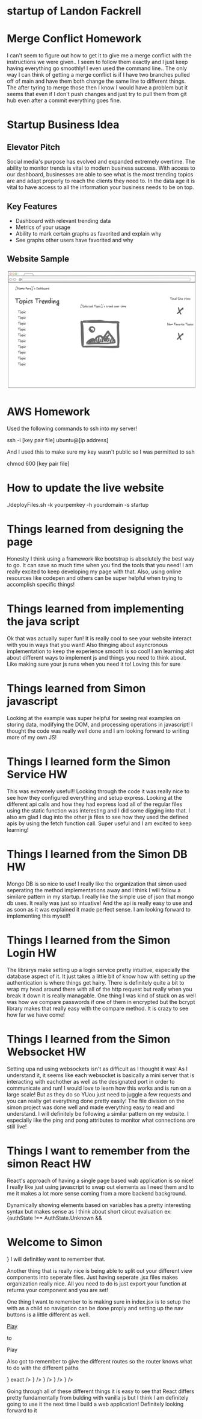 # startup of Landon Fackrell
# Merge Conflict Homework
I can't seem to figure out how to get it to give me a merge conflict with the instructions we were given.. I seem to follow them exactly and I just keep having everything go smoothly! I even used the command line.. The only way I can think of getting a merge conflict is if I have two branches pulled off of main and have them both change the same line to different things. The after tyring to merge those then I know I would have a problem but it seems that even if I don't push changes and just try to pull them from git hub even after a commit everything goes fine.

# Startup Business Idea
## Elevator Pitch
Social media's purpose has evolved and expanded extremely overtime. The ability to monitor trends is vital to modern business success. With access to our dashboard, businesses are able to see what is the most trending topics are and adapt properly to reach the clients they need to. In the data age it is vital to have access to all the information your business needs to be on top.

## Key Features
- Dashboard with relevant trending data
- Metrics of your usage
- Ability to mark certain graphs as favorited and explain why
- See graphs other users have favorited and why

## Website Sample
<img src="./Website_Mockup.png">

# AWS Homework

Used the following commands to ssh into my server!

ssh -i [key pair file] ubuntu@[ip address]

And I used this to make sure my key wasn't public so I was permitted to ssh

chmod  600 [key pair file]

# How to update the live website

./deployFiles.sh -k yourpemkey -h yourdomain -s startup

# Things learned from designing the page

Honeslty I think using a framework like bootstrap is absolutely the best way to go. It can save so much time when you find the tools that you need! I am really excited to keep developing my page with that. Also, using online resources like codepen and others can be super helpful when trying to accomplish specific things!

# Things learned from implementing the java script

Ok that was actually super fun! It is really cool to see your website interact with you in ways that you want! Also thinging about asyncronous implementation to keep the experience smooth is so cool! I am learning alot about different ways to implement js and things you need to think about. Like making sure your js runs when you need it to! Loving this for sure

# Things learned from Simon javascript
Looking at the example was super helpful for seeing real examples on storing data, modifying the DOM, and processing operations in javascript! I thought the code was really well done and I am looking forward to writing more of my own JS!

# Things I learned form the Simon Service HW
This was extremely useful!! Looking through the code it was really nice to see how they configured everything and setup express. Looking at the different api calls and how they had express load all of the regular files using the static function was interesting and I did some digging into that. I also am glad I dug into the other js files to see how they used the defined apis by using the fetch function call. Super useful and I am excited to keep learning!

# Things I learned from the Simon DB HW
Mongo DB is so nice to use! I really like the organization that simon used seperating the method implementations away and I think I will follow a similare pattern in my startup. I really like the simple use of json that mongo db uses. It really was just so intuative! And the api is really easy to use and as soon as it was explained it made perfect sense. I am looking forward to implementing this myself!

# Things I learned from the Simon Login HW
The librarys make setting up a login service pretty intuitive, especially the database aspect of it. It just takes a little bit of know how with setting up the authentication is where things get hairy. There is definitely quite a bit to wrap my head around there with all of the http request but really when you break it down it is really managable. One thing I was kind of stuck on as well was how we compare passwords if one of them in encrypted but the bcrypt library makes that really easy with the compare method. It is crazy to see how far we have come!

# Things I learned from the Simon Websocket HW
Setting upa nd using websockets isn't as difficult as I thought it was! As I understand it, it seems like each websocket is basically a mini server that is interacting with eachother as well as the designated port in order to communicate and run! I would love to learn how this works and is run on a large scale! But as they do so YUou just need to juggle a few requests and you can really get everything done pretty easily! The file division on the simon project was done well and made everything easy to read and understand. I will definitely be following a similar pattern on my website. I especially like the ping and pong attributes to monitor what connections are still live!

# Things I want to remember from the simon React HW

React's approach of having a single page based wab application is so nice! I really like just using javascript to swap out elements as I need them and to me it makes a lot more sense coming from a more backend background. 

Dynamically showing elements based on variables has a pretty interesting syntax but makes sense as I think about short circut evaluation ex: {authState !== AuthState.Unknown && <h1>Welcome to Simon</h1>} I will definitley want to remember that.

Another thing that is really nice is being able to split out your different view components into seperate files. Just having seperate .jsx files makes organization really nice. All you need to do is just export your function at returns your component and you are set!

One thing I want to remember to is making sure in index.jsx is to setup the <BrowserRouter> with <App /> as a child so navigation can be done proply and setting up the nav buttons is a little different as well.

<a className="nav-link" href="play.html">Play</a>

to

<NavLink className='nav-link' to='play'>Play</NavLink>

Also got to remember to give the different routes so the router knows what to do with the different paths

<Routes>
  <Route path='/' element={<Login />} exact />
  <Route path='/play' element={<Play />} />
  <Route path='/scores' element={<Scores />} />
  <Route path='/about' element={<About />} />
  <Route path='*' element={<NotFound />} />
</Routes>

Going through all of these different things it is easy to see that React differs pretty fundamentally from bulding with vanilla js but I think I am definitely going to use it the next time I build a web application! Definitely looking forward to it